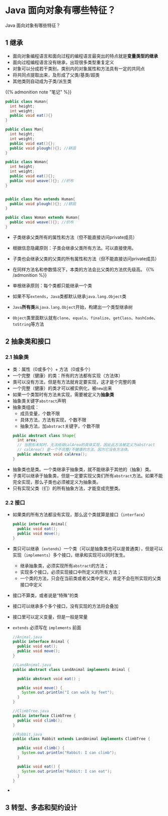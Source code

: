 # Java 面向对象有哪些特征？


Java 面向对象有哪些特征？

<!--more-->

## 1 继承

* 面向对象编程语言和面向过程的编程语言最突出的特点就是**变量类型的继承**
* 面向过程编程语言没有继承，出现很多类型重复定义
* 对象可以分成若干类别，类别内的对象属性和方法具有一定的共同点
* 将共同点提取出来，及形成了父类/基类/超类
* 其他类则自动成为子类/派生类

{{% admonition note "笔记" %}}
```Java
public class Human{
  int height;
  int weight;
  public void eat(){}
}

public class Man{
  int height;
  int weight;
  public void eat(){};
  public void plough(){}; //耕田
}

public class Woman{
  int height;
  int weight;
  public void eat(){};
  public void weave(){}; //织布
}


public class Man extends Human{
  public void plough(){}; //耕田
}

public class Woman extends Human{
  public void weave(){}; //织布
}
```
* 子类继承父类所有的属性和方法（但不能直接访问private成员）
* 根据信息隐藏原则：子类会继承父类所有方法。可以直接使用。
* 子类也会继承父类的父类的所有属性和方法（但不能直接访问private成员）
* 在同样方法名和参数情况下，本类的方法会比父类的方法优先级高。
{{% /admonition %}}

* 单根继承原则：每个类都只能继承一个类
* 如果不写`extends`，`Java`类都默认继承`java.lang.Object`类
* `Java`**所有类**从`java.lang.Object`开始，构建出一个类型继承树
* `Object`类里面默认就有`clone`、`equals`、`finalize`、`getClass`、`hashCode`、`toString`等方法

## 2 抽象类和接口

### 2.1 抽象类
* 类：属性（0或多个）+ 方法（0或多个）
* 一个完整（健康）的类：所有的方法都有实现（方法体）
* 类可以没有方法，但是有方法就肯定要实现，这才是个完整的类
* 一个完整（健康）的类才可以被实例化，被`new`出来
* 如果一个类暂时有方法未实现，需要被定义为**抽象类**
* 抽象类关键字`abstract`声明
* 抽象类组成：
  * 成员变量，个数不限
  * 具体方法，方法有实现，个数不限
  * 抽象方法，加`abstract`关键字，个数不限
  ```Java
  public abstract class Shape{
    int area;
    // 当图形未知时，无法给胡calArea的具体实现，因此此方法被定义为abstract
    // calArea() 是一个不完整/不健康的方法，因为它没有方法体。
    public abstract void calArea(); 
  }

  ```
* 抽象类也是类。一个类继承于抽象类，就不能继承于其他的（抽象）类。
* 子类可以继承于抽象类，但是一定要实现父类们所有`abstract`方法。如果不能完全实现，那么子类也必须被定义为抽象类。
* 只有实现父类（们）的所有抽象方法，才能变成完整类。

### 2.2 接口

* 如果类的所有方法都没有实现，那么这个类就算是接口（`interface`）
  ```Java
  public interface Animal{
    public void eat();
    public void move();
  }
  ``` 
* 类只可以继承（`extends`）一个类（可以是抽象类也可以是普通类），但是可以实现（`implements`）多个接口，继承和实现可以同时发生。
  * 继承抽象类，必须实现所有`abstract`的方法；
  * 实现多个接口，必须实现接口中所定义的所有方法；
  * 一个类的方法，只会在当前类或者父类中定义，肯定不会在所实现的父类接口中定义
* 接口不算类，或者说是“特殊”的类
* 接口可以继承多个多个接口，没有实现的方法将会叠加
* 接口里可以定义变量，但是一般是常量

* `extends` 必须写在 `implements` 前面 
  ```Java
  //Animal.java
  public interface Animal {
    public void eat();
    public void move();
  }
  
  //LandAnimal.java
  public abstract class LandAnimal implements Animal {

    public abstract void eat() ;

    public void move() {
      System.out.println("I can walk by feet");
    }
  }

  //ClimbTree.java
  public interface ClimbTree {
    public void climb();
  }

  //Rabbit.java
  public class Rabbit extends LandAnimal implements ClimbTree {

    public void climb() {
      System.out.println("Rabbit: I can climb");    
    }

    public void eat() {
      System.out.println("Rabbit: I can eat");    
    }
  }

  ```
* 
## 3 转型、多态和契约设计



